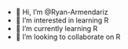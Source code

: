 - 👋 Hi, I’m @Ryan-Armendariz
- 👀 I’m interested in learning R
- 🌱 I’m currently learning R
- 💞️ I’m looking to collaborate on R
<!---
Ryan-Armendariz/Ryan-Armendariz is a ✨ special ✨ repository because its `README.md` (this file) appears on your GitHub profile.
You can click the Preview link to take a look at your changes.
--->
